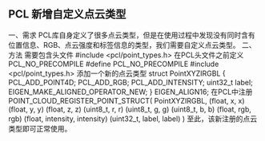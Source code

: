 ## PCL 新增自定义点云类型

一、需求
PCL库自身定义了很多点云类型，但是在使用过程中发现没有同时含有位置信息、RGB、点云强度和标签信息的类型，我们需要自定义点云类型。
二、方法
需要包含头文件
#include <pcl/point_types.h>
在PCL头文件之前定义 PCL_NO_PRECOMPILE
#define PCL_NO_PRECOMPILE
#include <pcl/point_types.h>
添加一个新的点云类型
struct PointXYZIRGBL {
    PCL_ADD_POINT4D;
    PCL_ADD_RGB;
    PCL_ADD_INTENSITY;
 uint32_t label;
 	EIGEN_MAKE_ALIGNED_OPERATOR_NEW;
} EIGEN_ALIGN16;
在PCL中注册
POINT_CLOUD_REGISTER_POINT_STRUCT(
PointXYZIRGBL,
(float, x, x)
(float, y, y)
(float, z, z)
(uint8_t, r, r)
(uint8_t, g, g)
(uint8_t, b, b)
(float, rgb, rgb)
(float, intensity, intensity)
(uint32_t, label, label)
)
至此，该新注册的点云类型即可正常使用。
